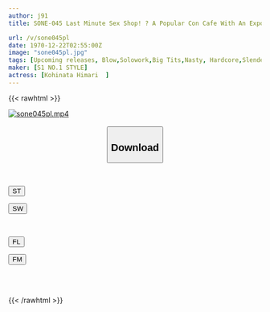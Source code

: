 ```yaml
---
author: j91
title: SONE-045 Last Minute Sex Shop! ? A Popular Con Cafe With An Exposed Costume And A Staff Member With A National Treasure Body. We'll Make You Horny With Extreme Secret Options! Aoi Hinata

url: /v/sone045pl
date: 1970-12-22T02:55:00Z
image: "sone045pl.jpg"
tags: [Upcoming releases, Blow,Solowork,Big Tits,Nasty, Hardcore,Slender,Waitress	]
maker: [S1 NO.1 STYLE]
actress: [Kohinata Himari  ]
---
```



{{< rawhtml >}}

<div class="video" data-videoid="pending_link.html">
    <a href="javascript:;">
        <img src="/v/sone045pl/sone045pl.jpg" width="WIDTH" height="HEIGHT" alt="sone045pl.mp4" loading="lazy">
    </a>
</div>

<script type="text/javascript" src="https://j91.asia/asset/on-demand-pend.js"></script>

<br>
  <link rel="stylesheet" href="https://j91.asia/asset/bs5.css">
  
  <center>
  <button class="btn btn-primary" type="button" data-bs-toggle="collapse" data-bs-target=".multi-collapse" aria-expanded="false" aria-controls="multiCollapseExample1 multiCollapseExample2"><h2>Download</h2></button></center>
</p>
<div class="row">
  <div class="col">
    <div class="collapse multi-collapse" id="multiCollapseExample1">
      <div class="card card-body">
	      	      <br>
<div class="buttons">  
<p><a href="https://j91.asia/pending_link.html" target="_blank"><button class="btn-hover color-3"><i class="fa fa-download"></i> ST</button></a></p>
<p><a href="https://j91.asia/pending_link.html" target="_blank"><button class="btn-hover color-2"><i class="fa fa-download"></i> SW</button></a></p></div>
    </div>
  </div>
</div>
  <div class="col">
    <div class="collapse multi-collapse" id="multiCollapseExample2">
      <div class="card card-body">
	      <br>
<div class="buttons">
<p><a href="https://j91.asia/pending_link.html" target="_blank"><button class="btn-hover color-9"><i class="fa fa-download"></i> FL</button></a></p>
<p><a href="https://j91.asia/pending_link.html" target="_blank"><button class="btn-hover color-8"><i class="fa fa-download"></i> FM</button></a></p></div>
<br><br>
      </div>
    </div>
  </div>
</div>

{{< /rawhtml >}}